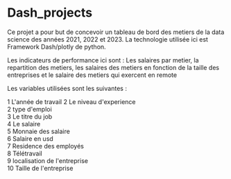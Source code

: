 # Dash_projects

Ce projet a pour but de concevoir  un tableau de bord des metiers de la data science des années 2021, 2022 et 2023. La technologie utilisée ici est Framework Dash/plotly de python.

Les indicateurs de performance ici sont : Les salaires par metier, la repartition des metiers, les salaires des metiers en fonction de la taille des entreprises et le salaire des metiers qui exercent en remote

Les variables utilisées sont les suivantes : 

 1   L'année de travail
 2   Le niveau d'experience    
 2   type d'emploi    
 3   Le titre du job           
 4   Le salaire              
 5   Monnaie des salaire     
 6   Salaire en usd       
 7   Residence des employés  
 8   Télétravail        
 9   localisation de l'entreprise  
 10  Taille de l'entreprise
